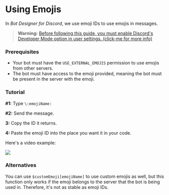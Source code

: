 # Using Emojis
In *Bot Designer for Discord*, we use emoji IDs to use emojis in messages.

> **Warning:** [Before following this guide, you must enable Discord's Developer Mode option in user settings. (click-me for more info)](./developerMode.md)

### Prerequisites
- Your bot must have the `USE_EXTERNAL_EMOJIS` permission to use emojis from other servers.
- The bot must have access to the emoji provided, meaning the bot must be present in the server with the emoji.

### Tutorial
**#1:** Type `\:emojiName:`

**#2:** Send the message.

**3:** Copy the ID it returns.

**4:** Paste the emoji ID into the place you want it in your code.

Here's a video example:

![](https://imgur.com/xN7YS3T.gif)

### Alternatives
You can use `$customEmoji[emojiName]` to use custom emojis as well, but this function only works if the emoji belongs to the server that the bot is being used in. Therefore, it's not as stable as emoji IDs.